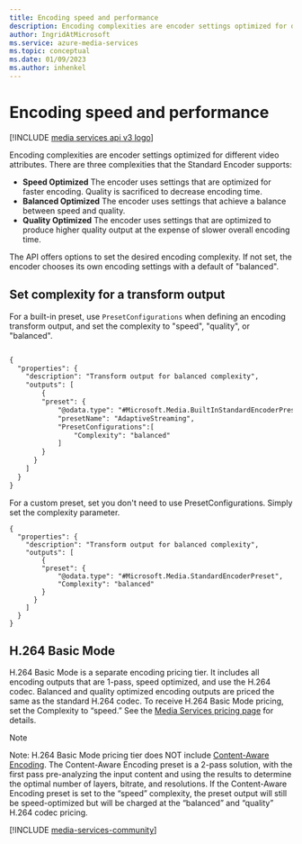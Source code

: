 ```yaml
---
title: Encoding speed and performance
description: Encoding complexities are encoder settings optimized for different video attributes. There are three complexities that the Standard Encoder supports Speed Optimized - The encoder uses settings that are optimized for faster encoding. Quality is sacrificed to decrease encoding time. Balanced Optimized - The encoder uses settings that achieve a balance between speed and quality and Quality Optimized -The encoder uses settings that are optimized to produce higher quality output at the expense of slower overall encoding time.
author: IngridAtMicrosoft
ms.service: azure-media-services
ms.topic: conceptual
ms.date: 01/09/2023
ms.author: inhenkel
---
```


# Encoding speed and performance

[!INCLUDE [media services api v3 logo](./includes/v3-hr.md)]

Encoding complexities are encoder settings optimized for different video attributes. There are three complexities that the Standard Encoder supports:

- **Speed Optimized** The encoder uses settings that are optimized for faster encoding. Quality is sacrificed to decrease encoding time.
- **Balanced Optimized** The encoder uses settings that achieve a balance between speed and quality.
- **Quality Optimized** The encoder uses settings that are optimized to produce higher quality output at the expense of slower overall encoding time.

The API offers options to set the desired encoding complexity. If not set, the encoder chooses its own encoding settings with a default of "balanced".

## Set complexity for a transform output

For a built-in preset, use `PresetConfigurations` when defining an encoding transform output, and set the complexity to "speed", "quality", or "balanced".

```rest

{
  "properties": {
    "description": "Transform output for balanced complexity",
    "outputs": [
        {
        "preset": {
            "@odata.type": "#Microsoft.Media.BuiltInStandardEncoderPreset",
            "presetName": "AdaptiveStreaming",
            "PresetConfigurations":[
                "Complexity": "balanced"
            ]
        }
      }
    ]
  }
}
```

For a custom preset, set you don't need to use PresetConfigurations.  Simply set the complexity parameter.

```
{
  "properties": {
    "description": "Transform output for balanced complexity",
    "outputs": [
        {
        "preset": {
            "@odata.type": "#Microsoft.Media.StandardEncoderPreset",
            "Complexity": "balanced"
        }
      }
    ]
  }
}
```

## H.264 Basic Mode

H.264 Basic Mode is a separate encoding pricing tier. It includes all encoding outputs that are 1-pass, speed optimized, and use the H.264 codec. Balanced and quality optimized encoding outputs are priced the same as the standard H.264 codec. To receive H.264 Basic Mode pricing, set the Complexity to “speed.” See the [Media Services pricing page](https://azure.microsoft.com/pricing/details/media-services/) for details.

> [!NOTE]
> Note: H.264 Basic Mode pricing tier does NOT include [Content-Aware Encoding](/azure/media-services/latest/encode-content-aware-concept). The Content-Aware Encoding preset is a 2-pass solution, with the first pass pre-analyzing the input content and using the results to determine the optimal number of layers, bitrate, and resolutions. If the Content-Aware Encoding preset is set to the “speed” complexity, the preset output will still be speed-optimized but will be charged at the “balanced” and “quality” H.264 codec pricing.

[!INCLUDE [media-services-community](includes/media-services-community.md)]
